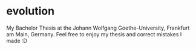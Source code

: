 # evolution
My Bachelor Thesis at the Johann Wolfgang Goethe-University, Frankfurt am Main, Germany.
Feel free to enjoy my thesis and correct mistakes I made :D
